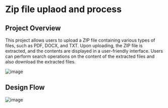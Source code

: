 # Zip file uplaod and process

## Project Overview
This project allows users to upload a ZIP file containing various types of files, such as PDF, DOCX, and TXT. Upon uploading, the ZIP file is extracted, and the contents are displayed in a user-friendly interface. Users can perform search operations on the content of the extracted files and also download the extracted files.

![image](https://github.com/user-attachments/assets/606af9b2-c59e-4dba-aa9a-58e87cd916e1)

## Design Flow
![image](https://github.com/user-attachments/assets/f94e5e5a-604d-4632-b1cc-b71fd146cea5)

